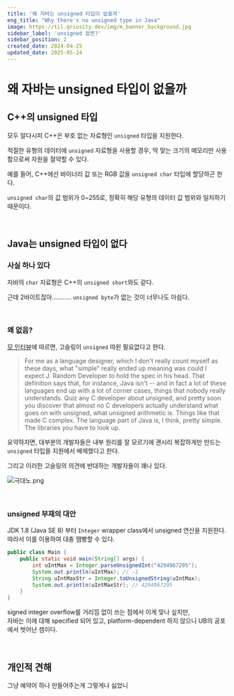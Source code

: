```yaml
---
title: '왜 자바는 unsigned 타입이 없을까'
eng_title: "Why there's no unsigned type in Java"
image: https://til.qriosity.dev/img/m_banner_background.jpg
sidebar_label: 'unsigned 없찐?'
sidebar_position: 2
created_date: 2024-04-25
updated_date: 2025-05-24
---
```


# 왜 자바는 unsigned 타입이 없을까

## C++의 unsigned 타입

모두 알다시피 C++은 부호 없는 자료형인 `unsigned` 타입을 지원한다.

적절한 유형의 데이터에 `unsigned` 자료형을 사용할 경우, 딱 맞는 크기의 메모리만 사용함으로써 자원을 절약할 수 있다.

예를 들어, C++에선 바이너리 값 또는 RGB 값을 `unsigned char` 타입에 할당하곤 한다.

`unsigned char`의 값 범위가 0~255로, 정확히 해당 유형의 데이터 값 범위와 일치하기 때문이다.

<br />

## Java는 unsigned 타입이 없다

### 사실 하나 있다

자바의 `char` 자료형은 C++의 `unsigned short`와도 같다.

근데 2바이트잖아........... `unsigned byte`가 없는 것이 너무나도 아쉽다.

<br />

### 왜 없음?

[모 인터뷰](http://www.gotw.ca/publications/c_family_interview.htm)에 따르면, 고슬링이 `unsigned` 따윈 필요없다고 한다.

> For me as a language designer, which I don't really count myself as these days, what "simple" really ended up meaning was could I expect J. Random Developer to hold the spec in his head. That definition says that, for instance, Java isn't -- and in fact a lot of these languages end up with a lot of corner cases, things that nobody really understands. Quiz any C developer about unsigned, and pretty soon you discover that almost no C developers actually understand what goes on with unsigned, what unsigned arithmetic is. Things like that made C complex. The language part of Java is, I think, pretty simple. The libraries you have to look up.

요약하자면, 대부분의 개발자들은 내부 원리를 잘 모르기에 괜시리 복잡하게만 만드는 `unsigned` 타입을 지원에서 배제했다고 한다.

그리고 이러한 고슬링의 의견에 반대하는 개발자들이 꽤나 있다.

![극대노.png](https://github.com/user-attachments/assets/944d0bb8-19cf-441f-a146-1e7489315e90)

<br />

### unsigned 부재의 대안

JDK 1.8 (Java SE 8) 부터 `Integer` wrapper class에서 unsigned 연산을 지원한다. <br />
따라서 이를 이용하여 대충 땜빵할 수 있다.

```java
public class Main {
	public static void main(String[] args) {
        int uIntMax = Integer.parseUnsignedInt("4294967295");
        System.out.println(uIntMax); // -1
        String uIntMaxStr = Integer.toUnsignedString(uIntMax);
        System.out.println(uIntMaxStr); // 4294967295
    }
}
```

signed integer overflow를 거리낌 없이 쓰는 점에서 이게 맞나 싶지만, <br />
자바는 이에 대해 specified 되어 있고, platform-dependent 하지 않으니 UB의 공포에서 벗어난 셈이다.

<br />

## 개인적 견해

그냥 예약어 하나 만들어주는게 그렇게나 싫었니